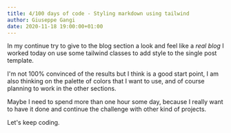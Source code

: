 ```yaml
---
title: 4/100 days of code - Styling markdown using tailwind
author: Giuseppe Gangi
date: 2020-11-18 19:00:00+01:00
---
```


In my continue try to give to the blog section a look and feel like a *real blog* I worked today on use some tailwind classes to add style to the single post template.

I'm not 100% convinced of the results but I think is a good start point, I am also thinking on the palette of colors that I want to use, and of course planning to work in the other sections.

Maybe I need to spend more than one hour some day, because I really want to have it done and continue the challenge with other kind of projects.

Let's keep coding.